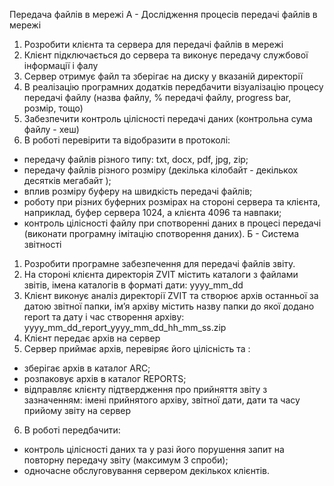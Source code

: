 Передача файлів в мережі
А - Дослідження процесів передачі файлів в мережі
1) Розробити клієнта та сервера для передачі файлів в мережі
2) Клієнт підключається до сервера та виконує передачу службової інформації і фалу
3) Сервер отримує файл та зберігає на диску у вказаній директорії
4) В реалізацію програмних додатків передбачити візуалізацію процесу передачі файлу (назва файлу, % передачі файлу, progress bar, розмір, тощо)
5) Забезпечити контроль цілісності передачі даних (контрольна сума файлу - хеш)
6) В роботі перевірити та відобразити в протоколі:
- передачу файлів різного типу: txt, docx, pdf, jpg, zip;
- передачу файлів різного розміру (декілька кілобайт - декількох десятків мегабайт );
- вплив розміру буферу на швидкість передачі файлів;
- роботу при різних буферних розмірах на стороні сервера та клієнта, наприклад, буфер сервера 1024, а клієнта 4096 та навпаки;
- контроль цілісності файлу при спотворенні даних в процесі передачі (виконати програмну імітацію спотворення даних).
Б - Система звітності
1) Розробити програмне забезпечення для передачі файлів звіту.
2) На стороні клієнта директорія ZVIT містить каталоги з файлами звітів, імена каталогів в форматі дати: yyyy_mm_dd
3) Клієнт виконує аналіз директорії ZVIT та створює архів останньої за датою звітної папки, ім’я архіву містить назву папки до якої додано report та дату і час створення архіву: yyyy_mm_dd_report_yyyy_mm_dd_hh_mm_ss.zip
4) Клієнт передає архів на сервер
5) Сервер приймає архів, перевіряє його цілісність та :
- зберігає архів в каталог ARC;
- розпаковує архів в каталог REPORTS;
- відправляє клієнту підтвердження про прийняття звіту з зазначенням: імені прийнятого архіву, звітної дати, дати та часу прийому звіту на сервер
6) В роботі передбачити:
- контроль цілісності даних та у разі його порушення запит на повторну передачу звіту (максимум 3 спроби);
- одночасне обслуговування сервером декількох клієнтів.